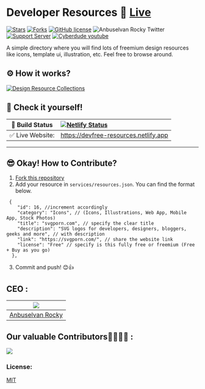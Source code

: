 # Developer Resources 🎉 [Live](https://devfree-resources.netlify.app)

[![Stars](https://img.shields.io/github/stars/anburocky3/developer-resources)](https://github.com/anburocky3/developer-resources)
[![Forks](https://img.shields.io/github/forks/anburocky3/developer-resources)](https://github.com/anburocky3/developer-resources)
[![GitHub license](https://img.shields.io/github/license/anburocky3/developer-resources)](https://github.com/anburocky3/developer-resources)
![Anbuselvan Rocky Twitter](https://img.shields.io/twitter/url?style=social&url=https%3A%2F%2Fgithub.com%2Fanburocky3%2Fdeveloper-resources)
[![Support Server](https://img.shields.io/discord/742347296091537448.svg?label=Discord&logo=Discord&colorB=7289da)](https://discord.gg/6ktMR65YMy)
[![Cyberdude youtube](https://img.shields.io/youtube/channel/subscribers/UCteUj8bL1ppZcS70UCWrVfw?style=social)](https://www.youtube.com/c/cyberdudenetworks)

A simple directory where you will find lots of freemium design resources like
icons, template ui, illustration, etc. Feel free to browse around.

## ⚙️ How it works?

[![Design Resource Collections](./screenshots/presentation.gif)](https://devfree-resources.netlify.app)

## 🎉 Check it yourself!

| 🚧 Build Status  | [![Netlify Status](https://api.netlify.com/api/v1/badges/c0db2fce-a58c-4a21-9457-217bb99cbef4/deploy-status)](https://app.netlify.com/sites/devfree-resources/deploys) |
| ---------------- | :--------------------------------------------------------------------------------------------------------------------------------------------------------------------- |
| ✅ Live Website: | https://devfree-resources.netlify.app                                                                                                                                  |

---

## 😎 Okay! How to Contribute?

1. [Fork this repository](https://github.com/anburocky3/developer-resources/fork)
2. Add your resource in `services/resources.json`. You can find the format
   below.

```jsonc
 {
    "id": 16, //increment accordingly
    "category": "Icons", // (Icons, Illustrations, Web App, Mobile App, Stock Photos)
    "title": "svgporn.com", // specify the clear title
    "description": "SVG logos for developers, designers, bloggers, geeks and more", // with description
    "link": "https://svgporn.com/", // share the website link
    "license": "Free" // specify is this fully free or freemium (Free + Buy as you go)
  },
```

3. Commit and push! 😊👍



## CEO :

| <img src = "https://avatars.githubusercontent.com/u/15264938?v=4"> |
| :----------------------------------------------------------:       |
|         [Anbuselvan Rocky](https://github.com/anburocky3)          |                        


## Our valuable Contributors👩‍💻👨‍💻 :

<a href="https://github.com/anburocky3/developer-resources/graphs/contributors">
  <img src="https://contributors-img.web.app/image?repo=anburocky3/developer-resources" />
</a>

### License:

[MIT](./LICENSE)
